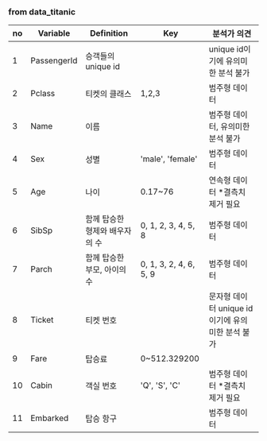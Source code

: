 
### from data_titanic
|no|Variable|Definition|Key|분석가 의견|
|--|--|--|--|--|
|1|PassengerId|승객들의 unique id||unique id이기에 유의미한 분석 불가|
|2|Pclass|티켓의 클래스|1,2,3|범주형 데이터|
|3|Name|이름||범주형 데이터, 유의미한 분석 불가|
|4|Sex|성별|'male', 'female'|범주형 데이터|
|5|Age|나이|0.17~76|연속형 데이터 *결측치 제거 필요|
|6|SibSp|함께 탑승한 형제와 배우자의 수|0, 1, 2, 3, 4, 5, 8|범주형 데이터|
|7|Parch|함께 탑승한 부모, 아이의 수|0, 1, 3, 2, 4, 6, 5, 9|범주형 데이터|
|8|Ticket|티켓 번호||문자형 데이터 unique id이기에 유의미한 분석 불가|
|9|Fare|탑승료|0~512.329200||연속형 데이터*결측치 제거 필요|
|10|Cabin|객실 번호|'Q', 'S', 'C'|범주형 데이터 *결측치 제거 필요|
|11|Embarked|탑승 항구||범주형 데이터|
